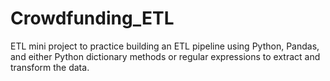# Crowdfunding_ETL
ETL mini project to practice building an ETL pipeline using Python, Pandas, and either Python dictionary methods or regular expressions to extract and transform the data.
